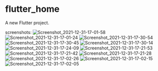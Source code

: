 # flutter_home

A new Flutter project.

screenshots:
![Screenshot_2021-12-31-17-01-58](https://user-images.githubusercontent.com/60394243/147831491-64edac9f-7539-4a6e-becb-051f516752f2.png)
![Screenshot_2021-12-31-17-01-24](https://user-images.githubusercontent.com/60394243/147831492-abb87280-bf5b-4d68-8669-885c809c8b02.png)
![Screenshot_2021-12-31-17-30-54](https://user-images.githubusercontent.com/60394243/147831475-a8a3ed95-98c7-4572-b8cb-5fa1050c33db.png)
![Screenshot_2021-12-31-17-30-45](https://user-images.githubusercontent.com/60394243/147831477-89376c94-ef5d-4628-a3cf-43ef93a03894.png)
![Screenshot_2021-12-31-17-30-14](https://user-images.githubusercontent.com/60394243/147831478-0a9d6faf-9be9-4855-9edb-4fe5f0453a76.png)
![Screenshot_2021-12-31-17-24-09](https://user-images.githubusercontent.com/60394243/147831480-b5a02cae-ea8a-4e6c-a13e-bd315b1358b4.png)
![Screenshot_2021-12-31-17-21-53](https://user-images.githubusercontent.com/60394243/147831481-328ca3b2-89c6-4bc9-8573-144763dc7bb2.png)
![Screenshot_2021-12-31-17-21-42](https://user-images.githubusercontent.com/60394243/147831483-08833550-07d6-4bb3-8d6b-1a19bf49cdd6.png)
![Screenshot_2021-12-31-17-21-28](https://user-images.githubusercontent.com/60394243/147831485-b4eb3327-311b-46e4-adc0-51557360bf1c.png)
![Screenshot_2021-12-31-17-02-26](https://user-images.githubusercontent.com/60394243/147831487-4c945932-f475-47f0-8ce9-222efddcce4f.png)
![Screenshot_2021-12-31-17-02-15](https://user-images.githubusercontent.com/60394243/147831489-c38ecf4c-be0a-4dfd-9ac5-b362f2f410a9.png)
![Screenshot_2021-12-31-17-02-05](https://user-images.githubusercontent.com/60394243/147831490-79cb6bcf-3ef6-45de-8788-eb52e5b5ab5a.png)




